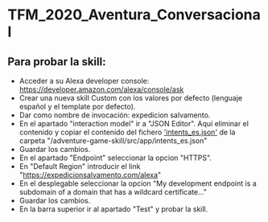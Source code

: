# TFM_2020_Aventura_Conversacional
## Para probar la skill:
- Acceder a su Alexa developer console: https://developer.amazon.com/alexa/console/ask
- Crear una nueva skill Custom con los valores por defecto (lenguaje español y el template por defecto).
- Dar como nombre de invocación: expedicion salvamento.
- En el apartado "interaction model" ir a "JSON Editor". Aquí eliminar el contenido y copiar el contenido del fichero ['intents_es.json'](/adventure-game-skill/src/app/intents_es.json) de la carpeta "/adventure-game-skill/src/app/intents_es.json"
- Guardar los cambios.
- En el apartado "Endpoint" seleccionar la opcion "HTTPS".
- En "Default Region" introducir el link "https://expedicionsalvamento.com/alexa"
- En el desplegable seleccionar la opcion "My development endpoint is a subdomain of a domain that has a wildcard certificate..."
- Guardar los cambios.
- En la barra superior ir al apartado "Test" y probar la skill.


